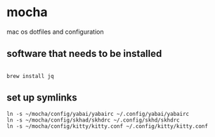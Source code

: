# mocha
mac os dotfiles and configuration

## software that needs to be installed
```shell

brew install jq
```
## set up symlinks 
```shell
ln -s ~/mocha/config/yabai/yabairc ~/.config/yabai/yabairc
ln -s ~/mocha/config/skhad/skhdrc ~/.config/skhd/skhdrc
ln -s ~/mocha/config/kitty/kitty.conf ~/.config/kitty/kitty.conf
```
